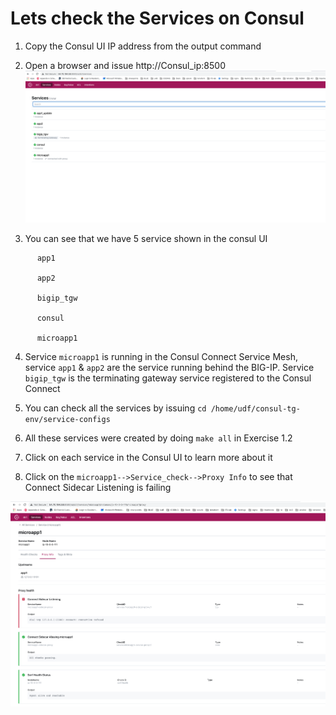 # Lets check the Services on Consul

1. Copy the Consul UI IP address from the output command

2. Open a browser and issue http://Consul_ip:8500
 ![alt text](../../../../images/consul_ui.png)

3. You can see that we have 5 service shown in the consul UI

```
      app1

      app2

      bigip_tgw

      consul

      microapp1

```

4. Service ```microapp1``` is running in the Consul Connect Service Mesh, service ```app1``` & ```app2``` are the service running behind the BIG-IP. Service ```bigip_tgw``` is the terminating gateway service registered to the Consul Connect

5. You can check all the services by issuing ```cd /home/udf/consul-tg-env/service-configs```

6. All these services were created by doing ```make all``` in Exercise 1.2 

7. Click on each service in the Consul UI to learn more about it

8. Click on the ```microapp1-->Service_check-->Proxy Info``` to see that Connect Sidecar Listening is failing

 ![alt text](../../../../images/proxyfail.png)
